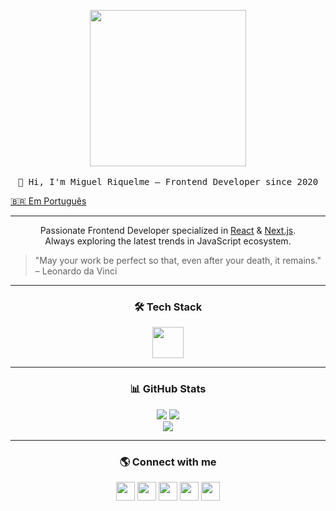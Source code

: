 <!-- HEADER -->
<p align="center">
  <img src="https://media.giphy.com/media/cVrccUf0NC1TQlLiZf/giphy.gif" width="250px" />
  <br><br>
  <samp>👋 Hi, I'm Miguel Riquelme – Frontend Developer since 2020</samp>
  <p><a href="./README.pt-br.md">🇧🇷 Em Português</a></p>
</p>

---

<!-- ABOUT ME -->
<p align="center">
Passionate Frontend Developer specialized in <a href="https://reactjs.org/">React</a> & <a href="https://nextjs.org/">Next.js</a>.<br>
Always exploring the latest trends in JavaScript ecosystem.
</p>

> "May your work be perfect so that, even after your death, it remains." – Leonardo da Vinci

---

<!-- TECH STACK -->
<h3 align="center">🛠 Tech Stack</h3>
<p align="center">
  <img src="https://skillicons.dev/icons?i=react,nextjs,js,ts,nodejs,express,redux,styledcomponents,tailwind,html,css,sass,git,github,docker,graphql,mysql,jest,vite,webpack,linux,sqlite,postman" height="50" />
</p>

---

<!-- GITHUB STATS -->
<h3 align="center">📊 GitHub Stats</h3>
<p align="center">
  <img src="https://github-readme-stats.vercel.app/api?username=miguelitodev&show_icons=true&theme=radical&hide_border=true" />
  <img src="https://github-readme-streak-stats.herokuapp.com/?user=miguelitodev&theme=radical&hide_border=true" />
  <br>
  <img src="https://github-readme-activity-graph.vercel.app/graph?username=miguelitodev&theme=react-dark&hide_border=true" />
</p>

---

<!-- CONNECT -->
<h3 align="center">🌎 Connect with me</h3>
<p align="center">
  <a href="https://github.com/miguelitodev"><img src="https://skillicons.dev/icons?i=github" height="30" /></a>
  <a href="https://linkedin.com/in/miguelitodev"><img src="https://skillicons.dev/icons?i=linkedin" height="30" /></a>
  <a href="https://twitter.com/miguelitoodev"><img src="https://skillicons.dev/icons?i=twitter" height="30" /></a>
  <a href="https://codepen.io/miguelitodev"><img src="https://skillicons.dev/icons?i=codepen" height="30" /></a>
  <a href="https://www.instagram.com/miguelito.dev"><img src="https://skillicons.dev/icons?i=instagram" height="30" /></a>
</p>
